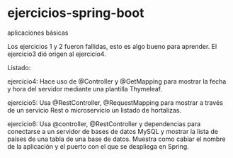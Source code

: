 # ejercicios-spring-boot
 aplicaciones básicas

Los ejercicios 1 y 2 fueron  fallidas, esto es algo bueno para aprender.
El ejercicio3 dió origen al ejercicio4. 

Listado:

ejercicio4: Hace uso de @Controller y @GetMapping para mostrar la fecha y hora del servidor
mediante una plantilla Thymeleaf.

ejercicio5: Usa @RestController, @RequestMapping para mostrar a través de un servicio Rest
o microservicio un listado de hortalizas.

ejercicio6: Usa @controller, @RestController y dependencias para conectarse a un servidor de bases de datos
MySQL y mostrar la lista de países de una tabla de una base de datos. Muestra como
cabiar el nombre de la aplicación y el puerto con el que se despliega en Spring.
